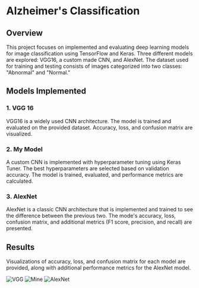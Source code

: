 # Alzheimer's Classification

## Overview

This project focuses on implemented and evaluating deep learning models for image classification using TensorFlow and Keras. Three different models are explored: VGG16, a custom made CNN, and AlexNet. The dataset used for training and testing consists of images categorized into two classes: "Abnormal" and "Normal."

## Models Implemented

### 1. VGG 16

VGG16 is a widely used CNN architecture. The model is trained and evaluated on the provided dataset. Accuracy, loss, and confusion matrix are visualized.

### 2. My Model

A custom CNN is implemented with hyperparameter tuning using Keras Tuner. The best hyperparameters are selected based on validation accuracy. The model is trained, evaluated, and performance metrics are calculated.

### 3. AlexNet

AlexNet is a classic CNN architecture that is implemented and trained to see the difference between the previous two. The mode's accuracy, loss, confusion matrix, and additional metrics (F1 score, precision, and recall) are presented.

## Results

Visualizations of accuracy, loss, and confusion matrix for each model are provided, along with additional performance metrics for the AlexNet model.

![VGG](https://github.com/PatrickEspino/Alzheimer-sClassification/assets/23390445/78d9913e-f673-4496-bc7b-5524ee54055f)
![Mine](https://github.com/PatrickEspino/Alzheimer-sClassification/assets/23390445/18198c54-ddb0-4fee-b3a2-139807083a51)
![AlexNet](https://github.com/PatrickEspino/Alzheimer-sClassification/assets/23390445/d59c4334-a26d-4906-bfda-f0f7155cc9ea)
